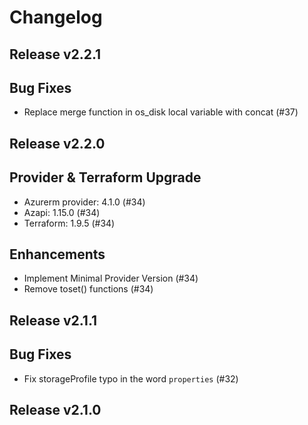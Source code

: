 # Changelog

## Release v2.2.1

## Bug Fixes

- Replace merge function in os_disk local variable with concat (#37)



   
## Release v2.2.0

## Provider & Terraform Upgrade
- Azurerm provider: 4.1.0 (#34)
- Azapi: 1.15.0 (#34)
- Terraform: 1.9.5 (#34)
## Enhancements
- Implement Minimal Provider Version (#34)
- Remove toset() functions (#34)
   
## Release v2.1.1

## Bug Fixes

- Fix storageProfile typo in the word `properties` (#32)



   
## Release v2.1.0

## Bug Fixes

- Upgrade API version to 2024-07-01 and AzAPI provider version to 1.15.0 (#27)



   
## Release v2.0.0

## Enhancements

- Redesign module (#25)


   
## Release v1.3.0

## Bug Fixes
- Replace data blocks used for disk backup with a subscription_id variable (#15)



   
## Release v1.2.0

## Provider & Terraform Upgrade
- Azurerm provider: 3.84.0 (#13)
- Terraform: 1.6.5 (#13)
- AzApi provider: 1.10.0 (#13)
   
## Release v1.1.1

## Enhancements

- Set `enable_accelerated_networking` variable default value to true (#9)


   
## Release v1.1.0

## Provider & Terraform Upgrade
- Azurerm provider: 3.73.0 (#6)
- Terraform: 1.5.7 (#6)
- AzApi provider: 1.9.0 (#6)
   
## Release v1.0.0

## Initial Code
- Initial code (#2)
 ## Bug Fixes
-  Change managed disks condition (#5)


   